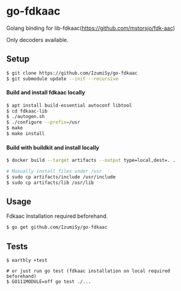 # go-fdkaac

Golang binding for lib-fdkaac(https://github.com/mstorsjo/fdk-aac)

Only decoders available.

## Setup
```bash
$ git clone https://github.com/IzumiSy/go-fdkaac
$ git submodule update --init --recursive
```

#### Build and install fdkaac locally
```bash
$ apt install build-essential autoconf libtool
$ cd fdkaac-lib
$ ./autogen.sh
$ ./configure --prefix=/usr
$ make
$ make install
```

#### Build with buildkit and install locally
```bash
$ docker build --target artifacts --output type=local,dest=. .

# Manually install files under /usr
$ sudo cp artifacts/include /usr/include
$ sudo cp artifacts/lib /usr/lib
```

## Usage
Fdkaac Installation required beforehand.
```bash
$ go get github.com/IzumiSy/go-fdkaac
```

## Tests
```
$ earthly +test

# or just run go test (fdkaac installation on local required beforehand)
$ GO111MODULE=off go test ./...
```

